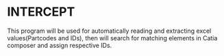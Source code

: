 # INTERCEPT 
This program will be used for automatically reading and extracting excel values(Partcodes and IDs), then will search for matching elements in Catia composer and assign respective IDs.

